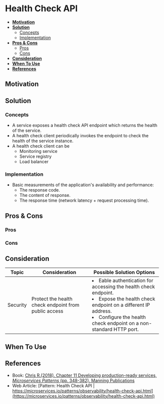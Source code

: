# Health Check API

- [**Motivation**](#motivation)
- [**Solution**](#solution)
   - [Concepts](#concepts)
   - [Implementation](#implementation)
- [**Pros & Cons**](#pros--cons)
   - [Pros](#pros)
   - [Cons](#cons)
- [**Consideration**](#consideration)
- [**When To Use**](#when-to-use)
- [**References**](#references)

## Motivation

## Solution
### Concepts
- A service exposes a health check API endpoint which returns the health of the service.
- A health check client periodically invokes the endpoint to check the health of the service instance.
- A health check client can be
   - Monitoring service
   - Service registry
   - Load balancer

### Implementation
- Basic measurements of the application's availability and performance:
   - The response code.
   - The content of response.
   - The response time (network latency + request processing time).

## Pros & Cons
### Pros
### Cons

## Consideration
| Topic | Consideration | Possible Solution Options |
|----|-----|-----|
| Security | Protect the health check endpoint from public access | <li>Eable authentication for accessing the health check endpoint.<li>Expose the health check endpoint on a different IP address.<li>Configure the health check endpoint on a non-standard HTTP port. |

## When To Use

## References
- Book: [Chris R.(2018). Chapter 11 Developing production-ready services, *Microservices Patterns* (pp. 348-382). Manning Publications](https://www.manning.com/books/microservices-patterns)
- Web Article: [Pattern: Health Check API | https://microservices.io/patterns/observability/health-check-api.html](https://microservices.io/patterns/observability/health-check-api.html)
